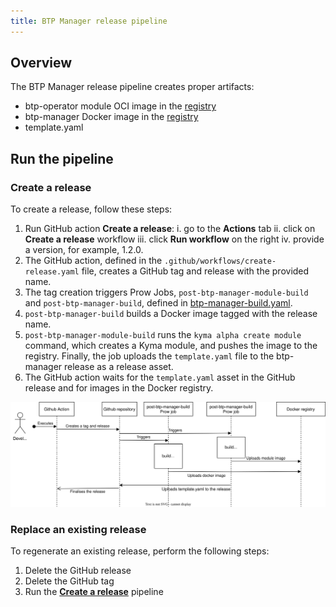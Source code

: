 ```yaml
---
title: BTP Manager release pipeline
---
```


## Overview

The BTP Manager release pipeline creates proper artifacts:
 - btp-operator module OCI image in the [registry](https://console.cloud.google.com/artifacts/docker/kyma-project/europe/prod/btp-manager)
 - btp-manager Docker image in the [registry](http://europe-docker.pkg.dev/kyma-project/prod/unsigned/component-descriptors/kyma.project.io/module/btp-operator)
 - template.yaml

## Run the pipeline

### Create a release
To create a release, follow these steps:

1. Run GitHub action **Create a release**: 
    i. go to the **Actions** tab
    ii. click on **Create a release** workflow 
    iii. click  **Run workflow** on the right
    iv. provide a version, for example, 1.2.0.
2. The GitHub action, defined in the `.github/workflows/create-release.yaml` file, creates a GitHub tag and release with the provided name.
3. The tag creation triggers Prow Jobs, `post-btp-manager-module-build` and `post-btp-manager-build`, defined in [btp-manager-build.yaml](https://github.com/kyma-project/test-infra/blob/main/prow/jobs/btp-manager/btp-manager-build.yaml).
4. `post-btp-manager-build` builds a Docker image tagged with the release name.
5. `post-btp-manager-module-build` runs the `kyma alpha create module` command, which creates a Kyma module, and pushes the image to the registry. Finally, the job uploads the `template.yaml` file to the btp-manager release as a release asset.
6. The GitHub action waits for the `template.yaml` asset in the GitHub release and for images in the Docker registry.

![Release diagram](./assets/release.svg)

### Replace an existing release

To regenerate an existing release, perform the following steps:

1. Delete the GitHub release
2. Delete the GitHub tag
3. Run the [**Create a release**](#create-a-release) pipeline 